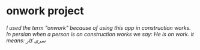<h1>onwork project</h1>
<h6>I used the term "onwork" because of using this app in construction works. In persian when a person is on construction works we say: He is on work. it means: سری کار</h6>
